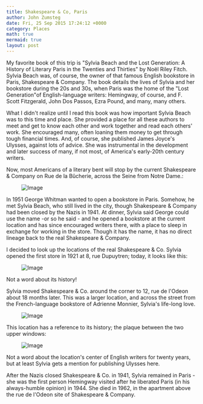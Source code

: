 ```yaml
---
title: Shakespeare & Co, Paris
author: John Zumsteg
date: Fri, 25 Sep 2015 17:24:12 +0000
category: Places
math: true
mermaid: true
layout: post
---
```

My favorite book of this trip is "<span id="productTitle" class="a-size-large">Sylvia Beach and the Lost Generation: A History of Literary Paris in the Twenties and Thirties" by Noël Riley Fitch. Sylvia Beach was, of course, the owner of that famous English bookstore in Paris, Shakespeare &amp; Company. The book details the lives of Sylvia and her bookstore during the 20s and 30s, when Paris was the home of the "Lost Generation"of English-language writers: Hemingway, of course, and F. Scott Fitzgerald, John Dos Passos, Ezra Pound, and many, many others.</span>

What I didn't realize until I read this book was how important Sylvia Beach was to this time and place. She provided a place for all these authors to meet and get to know each other and work together and read each others' work. She encouraged many, often loaning them money to get through tough financial times. And, of course, she published James Joyce's Ulysses, against lots of advice. She was instrumental in the development and later success of many, if not most, of America's early-20th century writers.

Now, most Americans of a literary bent will stop by the current Shakespeare &amp; Company on Rue de la Bûcherie, across the Seine from Notre Dame.:
<figure class = "landscape">
	<img src="{{"/assets/images/2015/09/300px-Shakespeare_and_Company_store_in_Paris.jpg" | prepend: site.baseurl | prepend: site.url }}" alt="Image" />
	<figcaption></figcaption>
</figure>


In 1951 George Whitman wanted to open a bookstore in Paris. Somehow, he met Sylvia Beach, who still lived in the city, though Shakespeare &amp; Company had been closed by the Nazis in 1941. At dinner, Sylvia said George could use the name -or so he said - and he opened a bookstore at the current location and has since encouraged writers there, with a place to sleep in exchange for working in the store. Though it has the name, it has no direct lineage back to the real Shakespeare &amp; Company.

I decided to look up the locations of the real Shakespeare &amp; Co. Sylvia opened the first store in 1921 at 8, rue Dupuytren; today, it looks like this:
<figure class = "portrait">
	<img src="{{"/assets/images/2015/09/DSC09322.jpg" | prepend: site.baseurl | prepend: site.url }}" alt="Image" />
	<figcaption></figcaption>
</figure>



Not a word about its history!

Sylvia moved Shakespeare &amp; Co. around the corner to 12, rue de l'Odeon about 18 months later. This was a larger location, and across the street from the French-language bookstore of Adrienne Monnier, Sylvia's life-long love.

<figure class = "portrait">
	<img src="{{"/assets/images/2015/09/DSC09326.jpg" | prepend: site.baseurl | prepend: site.url }}" alt="Image" />
	<figcaption></figcaption>
</figure>



This location has a reference to its history; the plaque between the two upper windows:

<figure class = "portrait">
	<img src="{{"/assets/images/2015/09/DSC09254.jpg" | prepend: site.baseurl | prepend: site.url }}" alt="Image" />
	<figcaption></figcaption>
</figure>



Not a word about the location's center of English writers for twenty years, but at least Sylvia gets a mention for publishing Ulysses here.

After the Nazis closed Shakespeare &amp; Co. in 1941, Sylvia remained in Paris - she was the first person Hemingway visited after he liberated Paris (in his always-humble opinion) in 1944. She died in 1962, in the apartment above the rue de l'Odeon site of Shakespeare &amp; Company.

